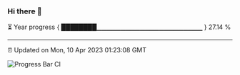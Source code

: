 ### Hi there 👋

⏳ Year progress { ████████▁▁▁▁▁▁▁▁▁▁▁▁▁▁▁▁▁▁▁▁▁▁ } 27.14 %

---

⏰ Updated on Mon, 10 Apr 2023 01:23:08 GMT

![Progress Bar CI](https://github.com/ZhaoGui/ZhaoGui/workflows/Progress%20Bar%20CI/badge.svg)

